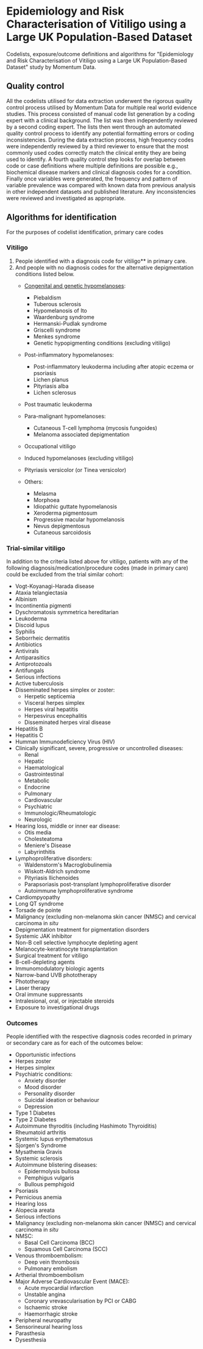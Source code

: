 # Epidemiology and Risk Characterisation of Vitiligo using a Large UK Population-Based Dataset
Codelists, exposure/outcome definitions and algorithms for "Epidemiology and Risk Characterisation of Vitiligo using a Large UK Population-Based Dataset" study by Momentum Data.

## Quality control
All the codelists utilised for data extraction underwent the rigorous quality control process utilised by Momentum Data for multiple real world evidence studies. This process consisted of manual code list generation by a coding expert with a clinical background. The list was then independently reviewed by a second coding expert. The lists then went through an automated quality control process to identify any potential formatting errors or coding inconsistencies. During the data extraction process, high frequency codes were independently reviewed by a third reviewer to ensure that the most commonly used codes correctly match the clinical entity they are being used to identify. A fourth quality control step looks for overlap between code or case definitions where multiple definitions are possible e.g., biochemical disease markers and clinical diagnosis codes for a condition. Finally once variables were generated, the frequency and pattern of variable prevalence was compared with known data from previous analysis in other independent datasets and published literature. Any inconsistencies were reviewed and investigated as appropriate.

## Algorithms for identification
For the purposes of codelist identification, primary care codes

### Vitiligo
1. People identified with a diagnosis code for vitiligo** in primary care.
2. And people with no diagnosis codes for the alternative depigmentation conditions listed below.
   - [Congenital and genetic hypomelanoses](https://github.com/MomentumData/Momentum-Data-Codelists/tree/933109f7d1f8ff28e32fe88ccc4417018c8af3c2/Conditions/Congenital%20and%20Genetic%20Hypomelanoses%20v2):
     - Piebaldism
     - Tuberous sclerosis
     - Hypomelanosis of Ito
     - Waardenburg syndrome
     - Hermanski-Pudlak syndrome
     - Griscelli syndrome
     - Menkes syndrome
     - Genetic hypopigmenting conditions (excluding vitiligo)
    
   - Post-inflammatory hypomelanoses:
     - Post-inflammatory leukoderma including after atopic eczema or psoriasis
     - Lichen planus
     - Pityriasis alba
     - Lichen sclerosus
       
   - Post traumatic leukoderma
     
   - Para-malignant hypomelanoses:
     - Cutaneous T-cell lymphoma (mycosis fungoides)
     - Melanoma associated depigmentation

   - Occupational vitiligo
     
   - Induced hypomelanoses (excluding vitiligo)
     
   - Pityriasis versicolor (or Tinea versicolor)
  
   - Others:
     - Melasma
     - Morphoea
     - Idiopathic guttate hypomelanosis
     - Xeroderma pigmentosum
     - Progressive macular hypomelanosis
     - Nevus depigmentosus
     - Cutaneous sarcoidosis
    
### Trial-similar vitiligo
In addition to the criteria listed above for vitiligo, patients with any of the following diagnosis/medication/procedure codes (made in primary care) could be excluded from the trial similar cohort:
 - Vogt-Koyanagi-Harada disease
 - Ataxia telangiectasia
 - Albinism
 - Incontinentia pigmenti
 - Dyschromatosis symmetrica hereditarian
 - Leukoderma
 - Discoid lupus
 - Syphilis
 - Seborrheic dermatitis
 - Antibiotics
 - Antivirals
 - Antiparasitics
 - Antiprotozoals
 - Antifungals
 - Serious infections
 - Active tuberculosis
 - Disseminated herpes simplex or zoster:
   - Herpetic septicemia
   - Visceral herpes simplex
   - Herpes viral hepatitis
   - Herpesvirus encephalitis
   - Disseminated herpes viral disease
 - Hepatitis B
 - Hepatitis C
 - Humman Immunodeficiency Virus (HIV)
 - Clinically significant, severe, progressive or uncontrolled diseases:
   - Renal
   - Hepatic
   - Haematological
   - Gastrointestinal
   - Metabolic
   - Endocrine
   - Pulmonary
   - Cardiovascular
   - Psychiatric
   - Immunologic/Rheumatologic
   - Neurologic
 - Hearing loss, middle or inner ear disease:
   - Otis media
   - Cholesteatoma
   - Meniere's Disease
   - Labyrinthitis
 - Lymphoproliferative disorders:
   - Waldenstorm's Macroglobulinemia
   - Wiskott-Aldrich syndrome
   - Pityriasis llichenoides
   - Parapsoriasis post-transplant lymphoproliferative disorder
   - Autoimmune lymphoproliferative syndrome
 - Cardiompyopathy
 - Long QT syndrome
 - Torsade de pointe
 - Malignancy (excluding non-melanoma skin cancer (NMSC) and cervical carcinoma in _situ_
 - Depigmentation treatment for pigmentation disorders
 - Systemic JAK inhibitor
 - Non-B cell selective lymphocyte depleting agent
 - Melanocyte-keratinocyte transplantation
 - Surgical treatment for vitiligo
 - B-cell-depleting agents
 - Immunomodulatory biologic agents
 - Narrow-band UVB phototherapy
 - Phototherapy
 - Laser therapy
 - Oral immune suppressants
 - Intralesional, oral, or injectable steroids
 - Exposure to investigational drugs

### Outcomes
People identified with the respective diagnosis codes recorded in primary or secondary care as for each of the outcomes below:
 - Opportunistic infections
 - Herpes zoster
 - Herpes simplex
 - Psychiatric conditions:
   - Anxiety disorder
   - Mood disorder
   - Personality disorder
   - Suicidal ideation or behaviour
   - Depression
 - Type 1 Diabetes
 - Type 2 Diabetes
 - Autoimmune thyroditis (including Hashimoto Thyroiditis)
 - Rheumatoid arthritis
 - Systemic lupus erythematosus
 - Sjorgen's Syndrome
 - Mysathenia Gravis
 - Systemic sclerosis
 - Autoimmune blistering diseases:
   - Epidermolysis bullosa
   - Pemphigus vulgaris
   - Bullous pemphigoid
 - Psoriasis
 - Pernicious anemia
 - Hearing loss
 - Alopecia areata
 - Serious infections
 - Malignancy (excluding non-melanoma skin cancer (NMSC) and cervical carcinoma in _situ_
 - NMSC:
   - Basal Cell Carcinoma (BCC)
   - Squamous Cell Carcinoma (SCC)
 - Venous thromboembolism:
   - Deep vein thrombosis
   - Pulmonary embolism
 - Artherial thromboembolism
 - Major Adverse Cardiovascular Event (MACE):
   - Acute myocardial infarction
   - Unstable angina
   - Coronary vrevascularisation by PCI or CABG
   - Ischaemic stroke
   - Haemorrhagic stroke
- Peripheral neuropathy
- Sensorineural hearing loss
- Parasthesia
- Dysesthesia




